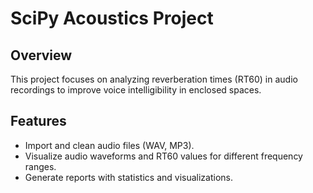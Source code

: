 # SciPy Acoustics Project

## Overview
This project focuses on analyzing reverberation times (RT60) in audio recordings to improve voice intelligibility in enclosed spaces.

## Features
- Import and clean audio files (WAV, MP3).
- Visualize audio waveforms and RT60 values for different frequency ranges.
- Generate reports with statistics and visualizations.
